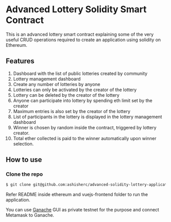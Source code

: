 #   Advanced Lottery Solidity Smart Contract

This is an advanced lottery smart contract explaining some of the very useful CRUD operations required to create an application using solidity on Ethereum.

## Features

1. Dashboard with the list of public lotteries created by community
2. Lottery management dashboard
3. Create any number of lotteries by anyone
4. Lotteries can only be activated by the creator of the lottery
5. Lottery can be deleted by the creator of the lottery
6. Anyone can participate into lottery by spending eth limit set by the creator
7. Maximum entries is also set by the creator of the lottery
8. List of participants in the lottery is displayed in the lottery management dashboard
9. Winner is chosen by random inside the contract, triggered by lottery creator.
10. Total ether collected is paid to the winner automatically upon winner selection.

## How to use

### Clone the repo

``` sh
$ git clone git@github.com:ashisherc/advanced-solidity-lottery-application.git
```

Refer README inside ethereum and vuejs-frontend folder to run the application.

You can use [Ganache](http://truffleframework.com/ganache/) GUI as private testnet for the purpose and connect Metamask to Ganache.
